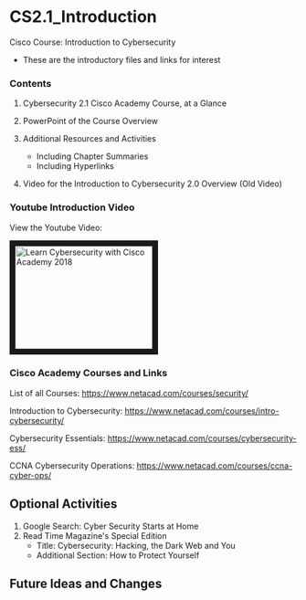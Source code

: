 # CS2.1_Introduction
Cisco Course: Introduction to Cybersecurity
- These are the introductory files and links for interest

### Contents
1. Cybersecurity 2.1 Cisco Academy Course, at a Glance
2. PowerPoint of the Course Overview
3. Additional Resources and Activities
   - Including Chapter Summaries
   - Including Hyperlinks
   
4. Video for the Introduction to Cybersecurity 2.0 Overview (Old Video)

### Youtube Introduction Video
View the Youtube Video: 

<a href="https://www.youtube.com/watch?v=ijy4AibHEl4" target="_blank">
<img src="http://img.youtube.com/vi/ijy4AibHEl4/0.jpg" 
alt="Learn Cybersecurity with Cisco Academy 2018" width="240" height="180" border="10" /></a>

### Cisco Academy Courses and Links
List of all Courses: https://www.netacad.com/courses/security/

Introduction to Cybersecurity: https://www.netacad.com/courses/intro-cybersecurity/

Cybersecurity Essentials: https://www.netacad.com/courses/cybersecurity-ess/

CCNA Cybersecurity Operations: https://www.netacad.com/courses/ccna-cyber-ops/

## Optional Activities
1. Google Search: Cyber Security Starts at Home
2. Read Time Magazine's Special Edition
   - Title: Cybersecurity: Hacking, the Dark Web and You
   - Additional Section: How to Protect Yourself
   
## Future Ideas and Changes
